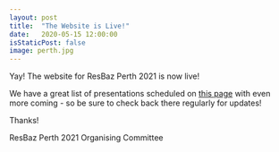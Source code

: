 ```yaml
---
layout: post
title:  "The Website is Live!"
date:   2020-05-15 12:00:00
isStaticPost: false
image: perth.jpg
---
```


Yay! The website for ResBaz Perth 2021 is now live!

We have a great list of presentations scheduled on [this page](/ResBazPerth2021/schedule/) with even more coming - so be sure to check back there regularly for updates!

Thanks!

ResBaz Perth 2021 Organising Committee 
